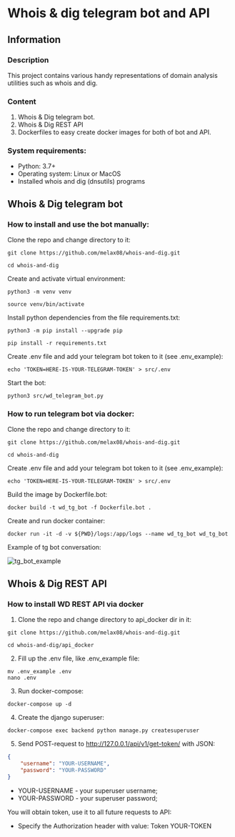 # Whois & dig telegram bot and API

## Information

### Description
This project contains various handy representations of domain analysis utilities such as whois and dig.
### Content
1. Whois & Dig telegram bot.
2. Whois & Dig REST API
3. Dockerfiles to easy create docker images for both of bot and API.

### System requirements:

* Python: 3.7+
* Operating system: Linux or MacOS
* Installed whois and dig (dnsutils) programs

## Whois & Dig telegram bot

### How to install and use the bot manually:

Clone the repo and change directory to it:

```
git clone https://github.com/melax08/whois-and-dig.git
```

```
cd whois-and-dig
```

Create and activate virtual environment:

```
python3 -m venv venv
```

```
source venv/bin/activate
```

Install python dependencies from the file requirements.txt:

```
python3 -m pip install --upgrade pip
```

```
pip install -r requirements.txt
```

Create .env file and add your telegram bot token to it (see .env_example):

```
echo 'TOKEN=HERE-IS-YOUR-TELEGRAM-TOKEN' > src/.env
```

Start the bot:

```
python3 src/wd_telegram_bot.py
```

### How to run telegram bot via docker:
Clone the repo and change directory to it:

```
git clone https://github.com/melax08/whois-and-dig.git
```

```
cd whois-and-dig
```

Create .env file and add your telegram bot token to it (see .env_example):

```
echo 'TOKEN=HERE-IS-YOUR-TELEGRAM-TOKEN' > src/.env
```

Build the image by Dockerfile.bot:
```
docker build -t wd_tg_bot -f Dockerfile.bot .
```
Create and run docker container:
```
docker run -it -d -v ${PWD}/logs:/app/logs --name wd_tg_bot wd_tg_bot
```

Example of tg bot conversation:

![tg_bot_example](https://2241.ru/scr/example_of_bot.jpeg)

## Whois & Dig REST API

### How to install WD REST API via docker

1. Clone the repo and change directory to api_docker dir in it:

```
git clone https://github.com/melax08/whois-and-dig.git
```

```
cd whois-and-dig/api_docker
```
2. Fill up the .env file, like .env_example file:

```
mv .env_example .env
nano .env
```
3. Run docker-compose:
```
docker-compose up -d
```
4. Create the django superuser:
```
docker-compose exec backend python manage.py createsuperuser
```
5. Send POST-request to http://127.0.0.1/api/v1/get-token/ with JSON:
```json
{
    "username": "YOUR-USERNAME",
    "password": "YOUR-PASSWORD"
}
```

* YOUR-USERNAME - your superuser username;
* YOUR-PASSWORD - your superuser password;

You will obtain token, use it to all future requests to API:

- Specify the Authorization header with value: Token YOUR-TOKEN